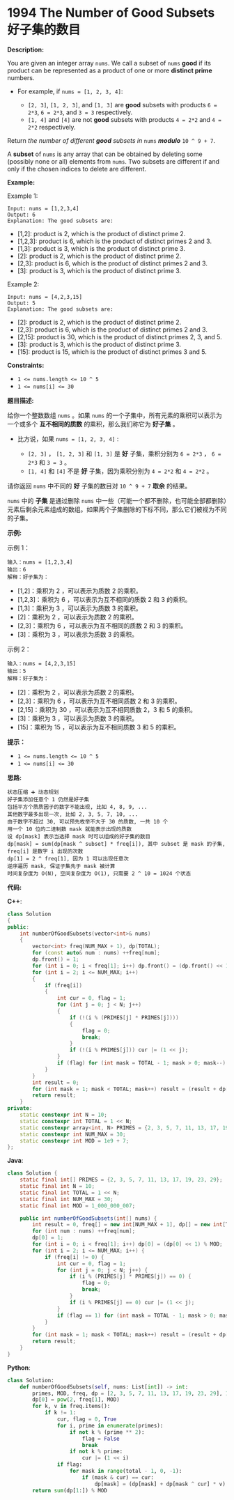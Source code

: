 # 1994 The Number of Good Subsets 好子集的数目

__Description:__

You are given an integer array `nums`. We call a subset of `nums` __good__ if its product can be represented as a product of one or more __distinct prime__ numbers.

- For example, if `nums = [1, 2, 3, 4]`:

  - `[2, 3]`, `[1, 2, 3]`, and `[1, 3]` are __good__ subsets with products `6 = 2*3`, `6 = 2*3`, and `3 = 3` respectively.
  - `[1, 4]` and `[4]` are not __good__ subsets with products `4 = 2*2` and `4 = 2*2` respectively.

Return _the number of different __good__ subsets in_ `nums` ___modulo___ `10 ^ 9 + 7`.

A __subset__ of `nums` is any array that can be obtained by deleting some (possibly none or all) elements from `nums`. Two subsets are different if and only if the chosen indices to delete are different.

__Example:__

Example 1:

```text
Input: nums = [1,2,3,4]
Output: 6
Explanation: The good subsets are:
```

- [1,2]: product is 2, which is the product of distinct prime 2.
- [1,2,3]: product is 6, which is the product of distinct primes 2 and 3.
- [1,3]: product is 3, which is the product of distinct prime 3.
- [2]: product is 2, which is the product of distinct prime 2.
- [2,3]: product is 6, which is the product of distinct primes 2 and 3.
- [3]: product is 3, which is the product of distinct prime 3.

Example 2:

```text
Input: nums = [4,2,3,15]
Output: 5
Explanation: The good subsets are:
```

- [2]: product is 2, which is the product of distinct prime 2.
- [2,3]: product is 6, which is the product of distinct primes 2 and 3.
- [2,15]: product is 30, which is the product of distinct primes 2, 3, and 5.
- [3]: product is 3, which is the product of distinct prime 3.
- [15]: product is 15, which is the product of distinct primes 3 and 5.

__Constraints:__

- `1 <= nums.length <= 10 ^ 5`
- `1 <= nums[i] <= 30`

__题目描述:__

给你一个整数数组 `nums` 。如果 `nums` 的一个子集中，所有元素的乘积可以表示为一个或多个 __互不相同的质数__ 的乘积，那么我们称它为 __好子集__ 。

- 比方说，如果 `nums = [1, 2, 3, 4]` :

  - `[2, 3]` ， `[1, 2, 3]` 和 `[1, 3]` 是 __好__ 子集，乘积分别为 `6 = 2*3` ， `6 = 2*3` 和 `3 = 3` 。
  - `[1, 4]` 和 `[4]` 不是 __好__ 子集，因为乘积分别为 `4 = 2*2` 和 `4 = 2*2` 。

请你返回 `nums` 中不同的 __好__ 子集的数目对 `10 ^ 9 + 7` __取余__ 的结果。

`nums` 中的 __子集__ 是通过删除 `nums` 中一些（可能一个都不删除，也可能全部都删除）元素后剩余元素组成的数组。如果两个子集删除的下标不同，那么它们被视为不同的子集。

__示例:__

示例 1：

```text
输入：nums = [1,2,3,4]
输出：6
解释：好子集为：
```

- [1,2]：乘积为 2 ，可以表示为质数 2 的乘积。
- [1,2,3]：乘积为 6 ，可以表示为互不相同的质数 2 和 3 的乘积。
- [1,3]：乘积为 3 ，可以表示为质数 3 的乘积。
- [2]：乘积为 2 ，可以表示为质数 2 的乘积。
- [2,3]：乘积为 6 ，可以表示为互不相同的质数 2 和 3 的乘积。
- [3]：乘积为 3 ，可以表示为质数 3 的乘积。

示例 2：

```text
输入：nums = [4,2,3,15]
输出：5
解释：好子集为：
```

- [2]：乘积为 2 ，可以表示为质数 2 的乘积。
- [2,3]：乘积为 6 ，可以表示为互不相同质数 2 和 3 的乘积。
- [2,15]：乘积为 30 ，可以表示为互不相同质数 2，3 和 5 的乘积。
- [3]：乘积为 3 ，可以表示为质数 3 的乘积。
- [15]：乘积为 15 ，可以表示为互不相同质数 3 和 5 的乘积。

__提示：__

- `1 <= nums.length <= 10 ^ 5`
- `1 <= nums[i] <= 30`

__思路:__

```text
状态压缩 ➕ 动态规划
好子集添加任意个 1 仍然是好子集
包括平方个质质因子的数字不能出现, 比如 4, 8, 9, ...
其他数字最多出现一次, 比如 2, 3, 5, 7, 10, ...
由于数字不超过 30, 可以预先枚举不大于 30 的质数, 一共 10 个
用一个 10 位的二进制数 mask 就能表示出现的质数
设 dp[mask] 表示当选择 mask 时可以组成的好子集的数目
dp[mask] = sum(dp[mask ^ subset] * freq[i]), 其中 subset 是 mask 的子集, freq[i] 是数字 i 出现的次数
dp[1] = 2 ^ freq[1], 因为 1 可以出现任意次
逆序遍历 mask, 保证子集先于 mask 被计算
时间复杂度为 O(N), 空间复杂度为 O(1), 只需要 2 ^ 10 = 1024 个状态
```

__代码:__

__C++__:

```C++
class Solution 
{
public:
    int numberOfGoodSubsets(vector<int>& nums) 
    {
        vector<int> freq(NUM_MAX + 1), dp(TOTAL);
        for (const auto& num : nums) ++freq[num];
        dp.front() = 1;
        for (int i = 0; i < freq[1]; i++) dp.front() = (dp.front() << 1) % MOD;
        for (int i = 2; i <= NUM_MAX; i++) 
        {
            if (freq[i]) 
            {
                int cur = 0, flag = 1;
                for (int j = 0; j < N; j++) 
                {
                    if (!(i % (PRIMES[j] * PRIMES[j])))
                    {
                        flag = 0;
                        break;
                    }
                    if (!(i % PRIMES[j])) cur |= (1 << j);
                }
                if (flag) for (int mask = TOTAL - 1; mask > 0; mask--) if ((mask & cur) == cur) dp[mask] = (int)((dp[mask] + ((long)dp[mask ^ cur]) * freq[i]) % MOD);
            }
        }
        int result = 0;
        for (int mask = 1; mask < TOTAL; mask++) result = (result + dp[mask]) % MOD;
        return result;
    }
private:
    static constexpr int N = 10;
    static constexpr int TOTAL = 1 << N;
    static constexpr array<int, N> PRIMES = {2, 3, 5, 7, 11, 13, 17, 19, 23, 29};
    static constexpr int NUM_MAX = 30;
    static constexpr int MOD = 1e9 + 7;
};
```

__Java__:

```Java
class Solution {
    static final int[] PRIMES = {2, 3, 5, 7, 11, 13, 17, 19, 23, 29};
    static final int N = 10;
    static final int TOTAL = 1 << N;
    static final int NUM_MAX = 30;
    static final int MOD = 1_000_000_007;

    public int numberOfGoodSubsets(int[] nums) {
        int result = 0, freq[] = new int[NUM_MAX + 1], dp[] = new int[TOTAL];
        for (int num : nums) ++freq[num];
        dp[0] = 1;
        for (int i = 0; i < freq[1]; i++) dp[0] = (dp[0] << 1) % MOD;
        for (int i = 2; i <= NUM_MAX; i++) {
            if (freq[i] != 0) {
                int cur = 0, flag = 1;
                for (int j = 0; j < N; j++) {
                    if (i % (PRIMES[j] * PRIMES[j]) == 0) {
                        flag = 0;
                        break;
                    }
                    if (i % PRIMES[j] == 0) cur |= (1 << j);
                }
                if (flag == 1) for (int mask = TOTAL - 1; mask > 0; mask--) if ((mask & cur) == cur) dp[mask] = (int)((dp[mask] + ((long)dp[mask ^ cur]) * freq[i]) % MOD);
            }
        }
        for (int mask = 1; mask < TOTAL; mask++) result = (result + dp[mask]) % MOD;
        return result;
    }
}
```

__Python__:

```Python
class Solution:
    def numberOfGoodSubsets(self, nums: List[int]) -> int:
        primes, MOD, freq, dp = [2, 3, 5, 7, 11, 13, 17, 19, 23, 29], 10 ** 9 + 7, Counter(nums), [0] * (total := (1 << 10))
        dp[0] = pow(2, freq[1], MOD)
        for k, v in freq.items():
            if k != 1:
                cur, flag = 0, True
                for i, prime in enumerate(primes):
                    if not k % (prime ** 2):
                        flag = False
                        break
                    if not k % prime:
                        cur |= (1 << i)
                if flag:
                    for mask in range(total - 1, 0, -1):
                        if (mask & cur) == cur:
                            dp[mask] = (dp[mask] + dp[mask ^ cur] * v) % MOD
        return sum(dp[1:]) % MOD
```
